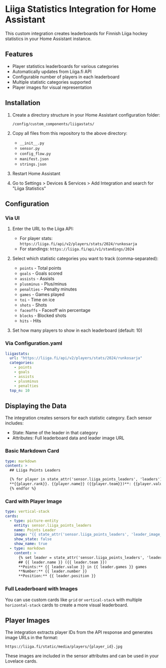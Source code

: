 # Liiga Statistics Integration for Home Assistant

This custom integration creates leaderboards for Finnish Liiga hockey statistics in your Home Assistant instance.

## Features

- Player statistics leaderboards for various categories
- Automatically updates from Liiga.fi API
- Configurable number of players in each leaderboard
- Multiple statistic categories supported
- Player images for visual representation

## Installation

1. Create a directory structure in your Home Assistant configuration folder:
   ```
   /config/custom_components/liigastats/
   ```

2. Copy all files from this repository to the above directory:
   - `__init__.py`
   - `sensor.py`
   - `config_flow.py`
   - `manifest.json`
   - `strings.json`

3. Restart Home Assistant
4. Go to Settings > Devices & Services > Add Integration and search for "Liiga Statistics"

## Configuration

### Via UI

1. Enter the URL to the Liiga API:
   - For player stats: `https://liiga.fi/api/v2/players/stats/2024/runkosarja`
   - For standings: `https://liiga.fi/api/v1/standings/2024`
   
2. Select which statistic categories you want to track (comma-separated):
   - `points` - Total points
   - `goals` - Goals scored
   - `assists` - Assists
   - `plusminus` - Plus/minus
   - `penalties` - Penalty minutes
   - `games` - Games played
   - `toi` - Time on ice 
   - `shots` - Shots
   - `faceoffs` - Faceoff win percentage
   - `blocks` - Blocked shots
   - `hits` - Hits

3. Set how many players to show in each leaderboard (default: 10)

### Via Configuration.yaml

```yaml
liigastats:
  url: "https://liiga.fi/api/v2/players/stats/2024/runkosarja"
  categories:
    - points
    - goals
    - assists
    - plusminus
    - penalties
  top_n: 10
```

## Displaying the Data

The integration creates sensors for each statistic category. Each sensor includes:
- State: Name of the leader in that category
- Attributes: Full leaderboard data and leader image URL

### Basic Markdown Card

```yaml
type: markdown
content: >
  ## Liiga Points Leaders

  {% for player in state_attr('sensor.liiga_points_leaders', 'leaders') %}
  **{{player.rank}}. {{player.name}} ({{player.team}})**: {{player.value}} in {{player.games}} games
  {% endfor %}
```

### Card with Player Image

```yaml
type: vertical-stack
cards:
  - type: picture-entity
    entity: sensor.liiga_points_leaders
    name: Points Leader
    image: "{{ state_attr('sensor.liiga_points_leaders', 'leader_image_url') }}"
    show_state: false
    show_name: true
  - type: markdown
    content: >
      {% set leader = state_attr('sensor.liiga_points_leaders', 'leaders')[0] %}
      ## {{ leader.name }} ({{ leader.team }})
      **Points:** {{ leader.value }} in {{ leader.games }} games
      **Number:** {{ leader.number }}
      **Position:** {{ leader.position }}
```

### Full Leaderboard with Images

You can use custom cards like `grid` or `vertical-stack` with multiple `horizontal-stack` cards to create a more visual leaderboard.

## Player Images

The integration extracts player IDs from the API response and generates image URLs in the format:
```
https://liiga.fi/static/media/players/{player_id}.jpg
```

These images are included in the sensor attributes and can be used in your Lovelace cards.
